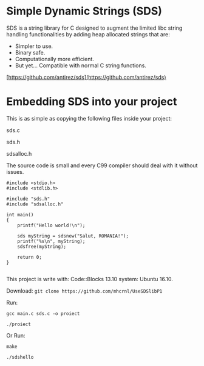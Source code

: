 Simple Dynamic Strings (SDS)
===
SDS is a string library for C designed to augment the limited libc string
handling functionalities by adding heap allocated strings that are:

* Simpler to use.
* Binary safe.
* Computationally more efficient.
* But yet... Compatible with normal C string functions.

[https://github.com/antirez/sds](https://github.com/antirez/sds)

Embedding SDS into your project
===
This is as simple as copying the following files inside your project:

sds.c

sds.h

sdsalloc.h

The source code is small and every C99 compiler should deal with it without issues.

```
#include <stdio.h>
#include <stdlib.h>

#include "sds.h"
#include "sdsalloc.h"

int main()
{
    printf("Hello world!\n");

    sds myString = sdsnew("Salut, ROMANIA!");
    printf("%s\n", myString);
    sdsfree(myString);

    return 0;
}


```
This project is write with: Code::Blocks 13.10 system: Ubuntu 16.10.

Download: ``` git clone https://github.com/mhcrnl/UseSDSlibP1 ```

Run: 
```
gcc main.c sds.c -o proiect

./proiect 

```

Or Run: 
```
make

./sdshello
```

